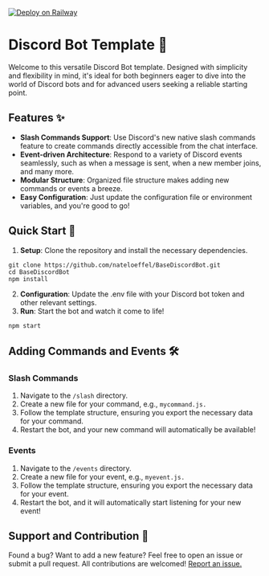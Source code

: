 [![Deploy on Railway](https://railway.app/button.svg)](https://railway.app/template/aInPaS?referralCode=ref)

# Discord Bot Template 🤖
Welcome to this versatile Discord Bot template. Designed with simplicity and flexibility in mind, it's ideal for both beginners eager to dive into the world of Discord bots and for advanced users seeking a reliable starting point.
## Features ✨
* **Slash Commands Support**: Use Discord's new native slash commands feature to create commands directly accessible from the chat interface.
* **Event-driven Architecture**: Respond to a variety of Discord events seamlessly, such as when a message is sent, when a new member joins, and many more.
* **Modular Structure**: Organized file structure makes adding new commands or events a breeze.
* **Easy Configuration**: Just update the configuration file or environment variables, and you're good to go!

## Quick Start 🚀
1. **Setup**: Clone the repository and install the necessary dependencies. 
```
git clone https://github.com/nateloeffel/BaseDiscordBot.git
cd BaseDiscordBot
npm install
```
2. **Configuration**: Update the .env file with your Discord bot token and other relevant settings.
3. **Run**: Start the bot and watch it come to life!
```
npm start
```
## Adding Commands and Events 🛠
### Slash Commands
1. Navigate to the `/slash` directory.
2. Create a new file for your command, e.g., `mycommand.js.`
3. Follow the template structure, ensuring you export the necessary data for your command.
4. Restart the bot, and your new command will automatically be available!
### Events
1. Navigate to the `/events` directory.
2. Create a new file for your event, e.g., `myevent.js.`
3. Follow the template structure, ensuring you export the necessary data for your event.
4. Restart the bot, and it will automatically start listening for your new event!

## Support and Contribution 👥
Found a bug? Want to add a new feature? Feel free to open an issue or submit a pull request. All contributions are welcomed! [Report an issue.](https://github.com/nateloeffel/BaseDiscordBot/issues/new/choose)